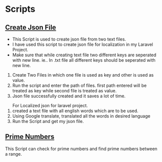 # Scripts
<h2><a href="https://github.com/tarun-bisht/Scripts/tree/master/create-json">Create Json File </a></h2>
<ul>
<li> This Script is used to create json file from two text files.</li>
<li> I have used this script to create json file for localization in my Laravel Project.
<li> Make sure that while creating text file two different keys are seperated with new line. ie.. In .txt file all different keys should be seperated with new line. 
</ul>
<ol>
<li> Create Two Files in which one file is used as key and other is used as value.
<li> Run the script and enter the path of files. first path entered will be treated as key while second file is treated as value.
<li> Json file successfully created and it saves a lot of time.
</ol>
<ol>
For Localized json for laravel project.
<li> created a text file with all english words which are to be used.
<li> Using Google translate, translated all the words in desired language
<li> Run the Script and get my json file.
</ol>
<h2><a href="https://github.com/tarun-bisht/Scripts/tree/master/prime%20numbers">Prime Numbers</a></h2>
This Script can check for prime numbers and find prime numbers between a range.

